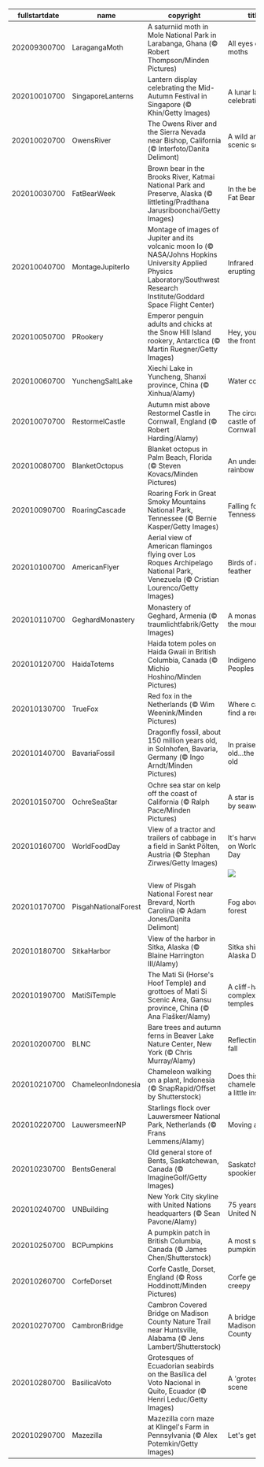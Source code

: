 |fullstartdate|name|copyright|title|image|
|--|--|--|--|--|
202009300700|LaragangaMoth|A saturniid moth in Mole National Park in Larabanga, Ghana (© Robert Thompson/Minden Pictures)|All eyes on moths|![](/en-US/2020/10/202009300700LaragangaMoth.jpg)|
202010010700|SingaporeLanterns|Lantern display celebrating the Mid-Autumn Festival in Singapore (© Khin/Getty Images)|A lunar lantern celebration|![](/en-US/2020/10/202010010700SingaporeLanterns.jpg)|
202010020700|OwensRiver|The Owens River and the Sierra Nevada near Bishop, California (© Interfoto/Danita Delimont)|A wild and scenic scene|![](/en-US/2020/10/202010020700OwensRiver.jpg)|
202010030700|FatBearWeek|Brown bear in the Brooks River, Katmai National Park and Preserve, Alaska (© littleting/Pradthana Jarusriboonchai/Getty Images)|In the belly of Fat Bear Week|![](/en-US/2020/10/202010030700FatBearWeek.jpg)|
202010040700|MontageJupiterIo|Montage of images of Jupiter and its volcanic moon Io (© NASA/Johns Hopkins University Applied Physics Laboratory/Southwest Research Institute/Goddard Space Flight Center)|Infrared Jupiter, erupting Io|![](/en-US/2020/10/202010040700MontageJupiterIo.jpg)|
202010050700|PRookery|Emperor penguin adults and chicks at the Snow Hill Island rookery, Antarctica (© Martin Ruegner/Getty Images)|Hey, you two in the front!|![](/en-US/2020/10/202010050700PRookery.jpg)|
202010060700|YunchengSaltLake|Xiechi Lake in Yuncheng, Shanxi province, China (© Xinhua/Alamy)|Water colors|![](/en-US/2020/10/202010060700YunchengSaltLake.jpg)|
202010070700|RestormelCastle|Autumn mist above Restormel Castle in Cornwall, England (© Robert Harding/Alamy)|The circular castle of Cornwall|![](/en-US/2020/10/202010070700RestormelCastle.jpg)|
202010080700|BlanketOctopus|Blanket octopus in Palm Beach, Florida (© Steven Kovacs/Minden Pictures)|An underwater rainbow|![](/en-US/2020/10/202010080700BlanketOctopus.jpg)|
202010090700|RoaringCascade|Roaring Fork in Great Smoky Mountains National Park, Tennessee (© Bernie Kasper/Getty Images)|Falling for Tennessee|![](/en-US/2020/10/202010090700RoaringCascade.jpg)|
202010100700|AmericanFlyer|Aerial view of American flamingos flying over Los Roques Archipelago National Park, Venezuela (© Cristian Lourenco/Getty Images)|Birds of a feather|![](/en-US/2020/10/202010100700AmericanFlyer.jpg)|
202010110700|GeghardMonastery|Monastery of Geghard, Armenia (© traumlichtfabrik/Getty Images)|A monastery in the mountain|![](/en-US/2020/10/202010110700GeghardMonastery.jpg)|
202010120700|HaidaTotems|Haida totem poles on Haida Gwaii in British Columbia, Canada (© Michio Hoshino/Minden Pictures)|Indigenous Peoples Day|![](/en-US/2020/10/202010120700HaidaTotems.jpg)|
202010130700|TrueFox|Red fox in the Netherlands (© Wim Weenink/Minden Pictures)|Where can you find a red fox?|![](/en-US/2020/10/202010130700TrueFox.jpg)|
202010140700|BavariaFossil|Dragonfly fossil, about 150 million years old, in Solnhofen, Bavaria, Germany (© Ingo Arndt/Minden Pictures)|In praise of the old…the very old|![](/en-US/2020/10/202010140700BavariaFossil.jpg)|
202010150700|OchreSeaStar|Ochre sea star on kelp off the coast of California (© Ralph Pace/Minden Pictures)|A star is borne by seaweed|![](/en-US/2020/10/202010150700OchreSeaStar.jpg)|
202010160700|WorldFoodDay|View of a tractor and trailers of cabbage in a field in Sankt Pölten, Austria (© Stephan Zirwes/Getty Images)|It's harvest time on World Food Day|![](/en-US/2020/10/202010160700WorldFoodDay.jpg)|
||||![](/en-US/2020/10/.jpg)|
202010170700|PisgahNationalForest|View of Pisgah National Forest near Brevard, North Carolina (© Adam Jones/Danita Delimont)|Fog above the forest|![](/en-US/2020/10/202010170700PisgahNationalForest.jpg)|
202010180700|SitkaHarbor|View of the harbor in Sitka, Alaska (© Blaine Harrington III/Alamy)|Sitka shines on Alaska Day|![](/en-US/2020/10/202010180700SitkaHarbor.jpg)|
202010190700|MatiSiTemple|The Mati Si (Horse's Hoof Temple) and grottoes of Mati Si Scenic Area, Gansu province, China (© Ana Flašker/Alamy)|A cliff-hanging complex of temples|![](/en-US/2020/10/202010190700MatiSiTemple.jpg)|
202010200700|BLNC|Bare trees and autumn ferns in Beaver Lake Nature Center, New York (© Chris Murray/Alamy)|Reflecting on fall|![](/en-US/2020/10/202010200700BLNC.jpg)|
202010210700|ChameleonIndonesia|Chameleon walking on a plant, Indonesia (© SnapRapid/Offset by Shutterstock)|Does this chameleon look a little insecure?|![](/en-US/2020/10/202010210700ChameleonIndonesia.jpg)|
202010220700|LauwersmeerNP|Starlings flock over Lauwersmeer National Park, Netherlands (© Frans Lemmens/Alamy)|Moving as one|![](/en-US/2020/10/202010220700LauwersmeerNP.jpg)|
202010230700|BentsGeneral|Old general store of Bents, Saskatchewan, Canada (© ImagineGolf/Getty Images)|Saskatchewan's spookier side|![](/en-US/2020/10/202010230700BentsGeneral.jpg)|
202010240700|UNBuilding|New York City skyline with United Nations headquarters (© Sean Pavone/Alamy)|75 years of the United Nations|![](/en-US/2020/10/202010240700UNBuilding.jpg)|
202010250700|BCPumpkins|A pumpkin patch in British Columbia, Canada (© James Chen/Shutterstock)|A most sincere pumpkin patch|![](/en-US/2020/10/202010250700BCPumpkins.jpg)|
202010260700|CorfeDorset|Corfe Castle, Dorset, England (© Ross Hoddinott/Minden Pictures)|Corfe gets creepy|![](/en-US/2020/10/202010260700CorfeDorset.jpg)|
202010270700|CambronBridge|Cambron Covered Bridge on Madison County Nature Trail near Huntsville, Alabama (© Jens Lambert/Shutterstock)|A bridge of Madison County|![](/en-US/2020/10/202010270700CambronBridge.jpg)|
202010280700|BasilicaVoto|Grotesques of  Ecuadorian seabirds on the Basílica del Voto Nacional in Quito, Ecuador (© Henri Leduc/Getty Images)|A 'grotesque' scene|![](/en-US/2020/10/202010280700BasilicaVoto.jpg)|
202010290700|Mazezilla|Mazezilla corn maze at Klingel's Farm in Pennsylvania (© Alex Potemkin/Getty Images)|Let's get lost|![](/en-US/2020/10/202010290700Mazezilla.jpg)|
